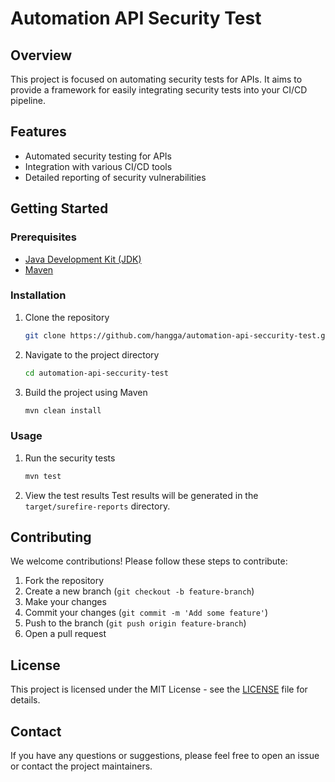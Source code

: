 
# Automation API Security Test

## Overview
This project is focused on automating security tests for APIs. It aims to provide a framework for easily integrating security tests into your CI/CD pipeline.

## Features
- Automated security testing for APIs
- Integration with various CI/CD tools
- Detailed reporting of security vulnerabilities

## Getting Started

### Prerequisites
- [Java Development Kit (JDK)](https://www.oracle.com/java/technologies/javase-jdk11-downloads.html)
- [Maven](https://maven.apache.org/)

### Installation
1. Clone the repository
   ```sh
   git clone https://github.com/hangga/automation-api-seccurity-test.git
   ```
2. Navigate to the project directory
   ```sh
   cd automation-api-seccurity-test
   ```
3. Build the project using Maven
   ```sh
   mvn clean install
   ```

### Usage
1. Run the security tests
   ```sh
   mvn test
   ```

2. View the test results
   Test results will be generated in the `target/surefire-reports` directory.

## Contributing
We welcome contributions! Please follow these steps to contribute:
1. Fork the repository
2. Create a new branch (`git checkout -b feature-branch`)
3. Make your changes
4. Commit your changes (`git commit -m 'Add some feature'`)
5. Push to the branch (`git push origin feature-branch`)
6. Open a pull request

## License
This project is licensed under the MIT License - see the [LICENSE](LICENSE) file for details.

## Contact
If you have any questions or suggestions, please feel free to open an issue or contact the project maintainers.
